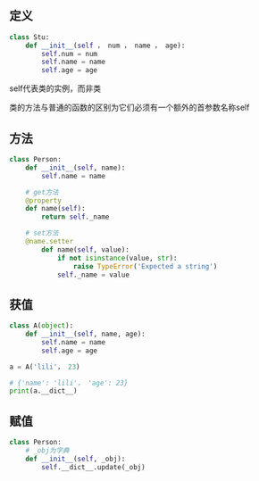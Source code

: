 <!--
 * @Description: 
 * @Version: 1.0
 * @Author: DaLao
 * @Email: dalao_li@163.com
 * @Date: 2021-02-01 12:29:16
 * @LastEditors: DaLao
 * @LastEditTime: 2022-01-03 21:32:38
-->

## 定义

```py
class Stu:
    def __init__(self ， num ， name ， age):
        self.num = num
        self.name = name
        self.age = age
```

self代表类的实例，而非类

类的方法与普通的函数的区别为它们必须有一个额外的首参数名称self

## 方法

```py
class Person:
    def __init__(self, name):
        self.name = name

    # get方法
    @property
    def name(self):
        return self._name

    # set方法
    @name.setter
        def name(self, value):
            if not isinstance(value, str):
                raise TypeError('Expected a string')
            self._name = value
```

## 获值

```py
class A(object):
    def __init__(self, name, age):
        self.name = name
        self.age = age

a = A('lili'， 23)

# {'name': 'lili'， 'age': 23}
print(a.__dict__)
```

## 赋值

```py
class Person:
    # _obj为字典
    def __init__(self, _obj):
        self.__dict__.update(_obj)
```